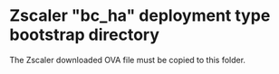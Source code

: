 # Zscaler "bc_ha" deployment type bootstrap directory

The Zscaler downloaded OVA file must be copied to this folder.
